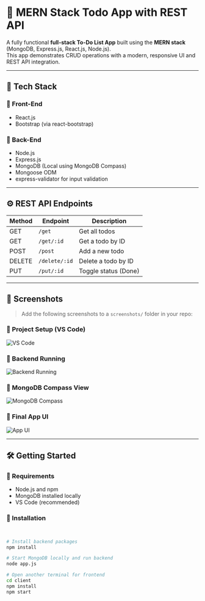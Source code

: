 # 📝 MERN Stack Todo App with REST API

A fully functional **full-stack To-Do List App** built using the **MERN stack** (MongoDB, Express.js, React.js, Node.js).  
This app demonstrates CRUD operations with a modern, responsive UI and REST API integration.

---

## 🧩 Tech Stack

### 🔹 Front-End
- React.js
- Bootstrap (via react-bootstrap)

### 🔹 Back-End
- Node.js
- Express.js
- MongoDB (Local using MongoDB Compass)
- Mongoose ODM
- express-validator for input validation

---

## ⚙️ REST API Endpoints

| Method | Endpoint             | Description             |
|--------|----------------------|-------------------------|
| GET    | `/get`               | Get all todos           |
| GET    | `/get/:id`           | Get a todo by ID        |
| POST   | `/post`              | Add a new todo          |
| DELETE | `/delete/:id`        | Delete a todo by ID     |
| PUT    | `/put/:id`           | Toggle status (Done)    |

---

## 📸 Screenshots

> Add the following screenshots to a `screenshots/` folder in your repo:

### 🔹 Project Setup (VS Code)
![VS Code](./screenshots/Screenshot%202025-06-27%20191011.png)

### 🔹 Backend Running
![Backend Running](./screenshots/Screenshot%202025-06-27%20191045.png)

### 🔹 MongoDB Compass View
![MongoDB Compass](./screenshots/Screenshot%202025-06-27%20191238.png)

### 🔹 Final App UI
![App UI](./screenshots/Screenshot%202025-06-27%20191257.png)

---

## 🛠️ Getting Started

### 🔧 Requirements
- Node.js and npm
- MongoDB installed locally
- VS Code (recommended)

### 🚀 Installation

```bash


# Install backend packages
npm install

# Start MongoDB locally and run backend
node app.js

# Open another terminal for frontend
cd client
npm install
npm start
